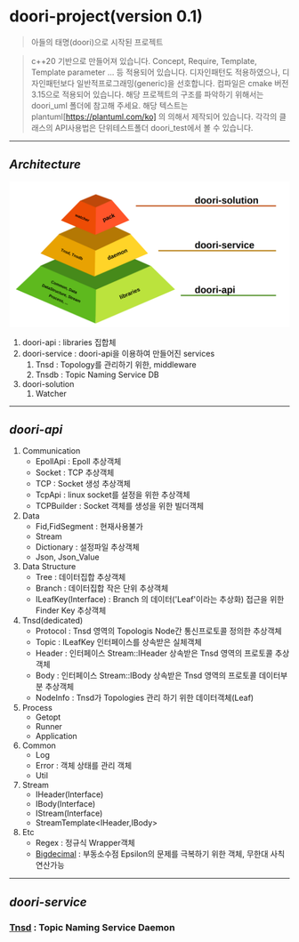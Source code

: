 # **doori-project(version 0.1)**
> 아들의 태명(doori)으로 시작된 프로젝트

> c++20 기반으로 만들어져 있습니다. Concept, Require, Template, Template parameter ... 등 적용되어 있습니다.
> 디자인패턴도 적용하였으나, 디자인패턴보다 일반적프로그래밍(generic)을 선호합니다.
> 컴파일은 cmake 버전 3.15으로 적용되어 있습니다.
> 해당 프로젝트의 구조를 파악하기 위해서는 doori_uml 폴더에 참고해 주세요. 해당 텍스트는 plantuml[https://plantuml.com/ko]  의 의해서 제작되어 있습니다.
> 각각의 클래스의 API사용법은 단위테스트폴더 doori_test에서 볼 수 있습니다.
------------------------------

## *Architecture*
![Architecture](https://github.com/dooripapa/doori-project/blob/master/doori_uml/images/doori.png)
1. doori-api : libraries 집합체
2. doori-service : doori-api을 이용하여 만들어진 services
   1. Tnsd : Topology를 관리하기 위한, middleware
   1. Tnsdb : Topic Naming Service DB
3. doori-solution
   1. Watcher
------------------------------

## *doori-api*
1. Communication
   - EpollApi : Epoll 추상객체
   - Socket : TCP 추상객체
   - TCP : Socket 생성 추상객체
   - TcpApi : linux socket를 설정을 위한 추상객체
   - TCPBuilder : Socket 객체를 생성을 위한 빌더객체
2. Data
   - Fid,FidSegment : 현재사용불가
   - Stream
   - Dictionary : 설정파일 추상객체
   - Json, Json_Value
3. Data Structure
   - Tree : 데이터집합 추상객체
   - Branch : 데이터집합 작은 단위 추상객체
   - ILeafKey(Interface) : Branch 의 데이터('Leaf'이라는 추상화) 접근을 위한 Finder Key 추상객체
4. Tnsd(dedicated)
   - Protocol : Tnsd 영역의 Topologis Node간 통신프로토콜 정의한 추상객체
   - Topic : ILeafKey 인터페이스를 상속받은 실체객체
   - Header : 인터페이스 Stream::IHeader 상속받은 Tnsd 영역의 프로토콜 추상객체
   - Body : 인터페이스 Stream::IBody 상속받은 Tnsd 영역의 프로토콜 데이터부분 추상객체
   - NodeInfo : Tnsd가 Topologies 관리 하기 위한 데이터객체(Leaf)
5. Process
   - Getopt
   - Runner
   - Application
6. Common
   - Log
   - Error : 객체 상태를 관리 객체
   - Util
7. Stream
   - IHeader(Interface)
   - IBody(Interface)
   - IStream(Interface)
   - StreamTemplate<IHeader,IBody>
8. Etc
   - Regex : 정규식 Wrapper객체
   - [Bigdecimal](https://github.com/dooripapa/bigdecimal) : 부동소수점 Epsilon의 문제를 극복하기 위한 객체, 무한대 사칙연산가능

------------------------------

## *doori-service*

### [Tnsd](https://github.com/dooripapa/doori-project/tree/master/Tnsd) : Topic Naming Service Daemon
